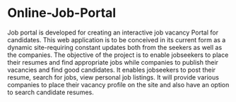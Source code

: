 # Online-Job-Portal
Job portal is developed for creating an interactive job vacancy Portal for candidates.  This web application is to be conceived in its current form as a dynamic site-requiring constant updates both from the seekers as well as the companies.  The objective of the project is to enable jobseekers to place their resumes and find appropriate jobs while companies to publish their vacancies and find good candidates.  It enables jobseekers to post their resume, search for jobs, view personal job listings. It will provide various companies to place their vacancy profile on the site and also have an option to search candidate resumes.
